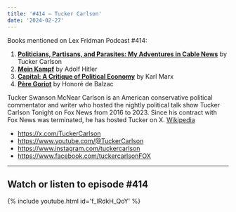```yaml
---
title: '#414 – Tucker Carlson'
date: '2024-02-27'
---
```


Books mentioned on Lex Fridman Podcast #414:

1. <b><a href="https://amzn.to/3OVO01F" target="_blank" rel="sponsored noopener noreferrer">Politicians, Partisans, and Parasites: My Adventures in Cable News</a></b> by Tucker Carlson
2. <b><a href="https://en.wikipedia.org/wiki/Mein_Kampf" target="_blank">Mein Kampf</a></b> by Adolf Hitler
3. <b><a href="https://amzn.to/48B4nYK" target="_blank" rel="sponsored noopener noreferrer">Capital: A Critique of Political Economy</a></b> by Karl Marx 
4. <b><a href="https://amzn.to/42YUuCJ" target="_blank" rel="sponsored noopener noreferrer">Père Goriot</a></b> by Honoré de Balzac

<!--more-->

Tucker Swanson McNear Carlson is an American conservative political commentator and writer who hosted the nightly political talk show Tucker Carlson Tonight on Fox News from 2016 to 2023. Since his contract with Fox News was terminated, he has hosted Tucker on X. <a href="https://en.wikipedia.org/wiki/Tucker_Carlson" target="_blank">Wikipedia</a>

- <a href="https://x.com/TuckerCarlson" target="_blank">https://x.com/TuckerCarlson</a>
- <a href="https://www.youtube.com/@TuckerCarlson" target="_blank">https://www.youtube.com/@TuckerCarlson</a>
- <a href="https://www.instagram.com/tuckercarlson" target="_blank">https://www.instagram.com/tuckercarlson</a>
- <a href="https://www.facebook.com/tuckercarlsonFOX" target="_blank">https://www.facebook.com/tuckercarlsonFOX</a>

- - - - - -

## Watch or listen to episode #414

{% include youtube.html id='f_lRdkH_QoY' %}